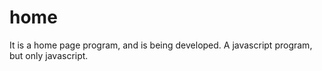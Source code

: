 # home
It is a home page program, and is being developed.
A javascript program, but only javascript.
